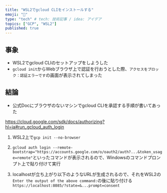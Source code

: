 ```yaml
---
title: "WSL2でgcloud CLIをインストールする"
emoji: "🍣"
type: "tech" # tech: 技術記事 / idea: アイデア
topics: ["GCP", "WSL2"]
published: true
---
```


## 事象

- WSL2でgcloud CLIのセットアップをしようした
- `gcloud init`からWebブラウザ上で認証を行おうとした際、`アクセスをブロック：認証エラーです`の画面が表示されてしまった

## 結論

- 公式Docにブラウザのないマシンでgcloud CLIを承認する手順が書いてあった

https://cloud.google.com/sdk/docs/authorizing?hl=ja#run_gcloud_auth_login

1. WSL2上で`gcp init --no-browser`

2. `gcloud auth login --remote-bootstrap="https://accounts.google.com/o/oauth2/auth?...&token_usage=remote"`といったコマンドが表示されるので、Windowsのコマンドプロンプト上で貼り付けて実行

3. localhostが立ち上がり以下のようなURLが生成されるので、それをWSL2の`Enter the output of the above command:`の後に貼り付ける
`https://localhost:8085/?state=&...prompt=consent`

